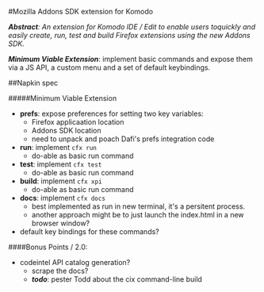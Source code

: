 #Mozilla Addons SDK extension for Komodo

*__Abstract__: An extension for Komodo IDE / Edit to enable users toquickly and
easily create, run, test and build Firefox extensions using the new Addons SDK.*

*__Minimum Viable Extension__*: implement basic commands and expose them via a JS
API, a custom menu and a set of default keybindings.

##Napkin spec

#####Minimum Viable Extension

* __prefs__: expose preferences for setting two key variables:
    * Firefox applicaation location
    * Addons SDK location
    * need to unpack and poach Dafi's prefs integration code
* __run__: implement `cfx run`
    * do-able as basic run command
* __test__: implement `cfx test`
    * do-able as basic run command
* __build__: implement `cfx xpi`
    * do-able as basic run command
* __docs__: implement `cfx docs`
    * best implemented as run in new terminal, it's a persitent process.
    * another approach might be to just launch the index.html in a new browser window?
* default key bindings for these commands?
    
####Bonus Points / 2.0:

* codeintel API catalog generation?
    * scrape the docs?
    * *__todo__*: pester Todd about the cix command-line build
